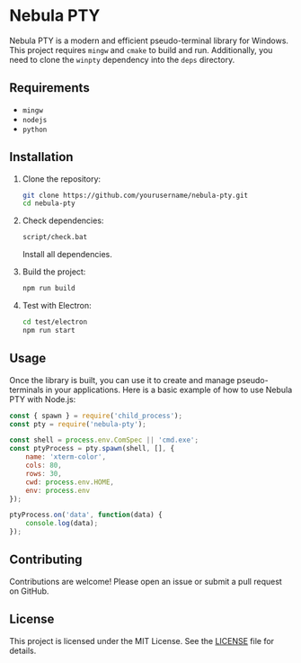 ﻿# Nebula PTY

Nebula PTY is a modern and efficient pseudo-terminal library for Windows. This project requires `mingw` and `cmake` to build and run. Additionally, you need to clone the `winpty` dependency into the `deps` directory.

## Requirements

- `mingw`
- `nodejs`
- `python`

## Installation

1. Clone the repository:
    ```sh
    git clone https://github.com/yourusername/nebula-pty.git
    cd nebula-pty
    ```

2. Check dependencies:
    ```sh
    script/check.bat
    ```
    Install all dependencies.

3. Build the project:
    ```sh
    npm run build
    ```

4. Test with Electron:
    ```sh
    cd test/electron
    npm run start
    ```

## Usage

Once the library is built, you can use it to create and manage pseudo-terminals in your applications. Here is a basic example of how to use Nebula PTY with Node.js:

```javascript
const { spawn } = require('child_process');
const pty = require('nebula-pty');

const shell = process.env.ComSpec || 'cmd.exe';
const ptyProcess = pty.spawn(shell, [], {
    name: 'xterm-color',
    cols: 80,
    rows: 30,
    cwd: process.env.HOME,
    env: process.env
});

ptyProcess.on('data', function(data) {
    console.log(data);
});
```

## Contributing

Contributions are welcome! Please open an issue or submit a pull request on GitHub.

## License

This project is licensed under the MIT License. See the [LICENSE](LICENSE) file for details.
